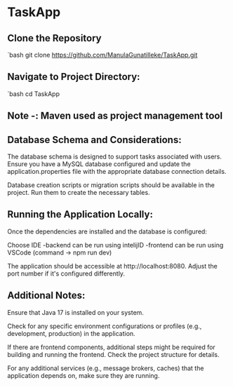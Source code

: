 # TaskApp
## Clone the Repository

`bash git clone https://github.com/ManulaGunatilleke/TaskApp.git

## Navigate to Project Directory:

`bash cd TaskApp

## Note -: Maven used as project management tool

## Database Schema and Considerations:

The database schema is designed to support tasks associated with users. Ensure you have a MySQL database configured and update the application.properties file with the appropriate database connection details.

Database creation scripts or migration scripts should be available in the project. Run them to create the necessary tables.

## Running the Application Locally:

Once the dependencies are installed and the database is configured:

Choose IDE
-backend can be run using intelijID
-frontend can be run using VSCode (command -> npm run dev)

The application should be accessible at http://localhost:8080. Adjust the port number if it's configured differently.

## Additional Notes:

Ensure that Java 17 is installed on your system.

Check for any specific environment configurations or profiles (e.g., development, production) in the application.

If there are frontend components, additional steps might be required for building and running the frontend. Check the project structure for details.

For any additional services (e.g., message brokers, caches) that the application depends on, make sure they are running.



